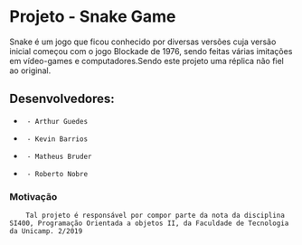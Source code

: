 # Projeto - Snake Game

Snake  é um jogo que ficou conhecido por diversas versões cuja versão inicial começou com o jogo Blockade de 1976, sendo feitas várias imitações em vídeo-games e computadores.Sendo este projeto uma réplica não fiel ao original.

##	Desenvolvedores:
	
 *		- Arthur Guedes
 *		- Kevin Barrios
 *		- Matheus Bruder
 *		- Roberto Nobre

### Motivação 
  		Tal projeto é responsável por compor parte da nota da disciplina SI400, Programação Orientada a objetos II, da Faculdade de Tecnologia da Unicamp. 2/2019

